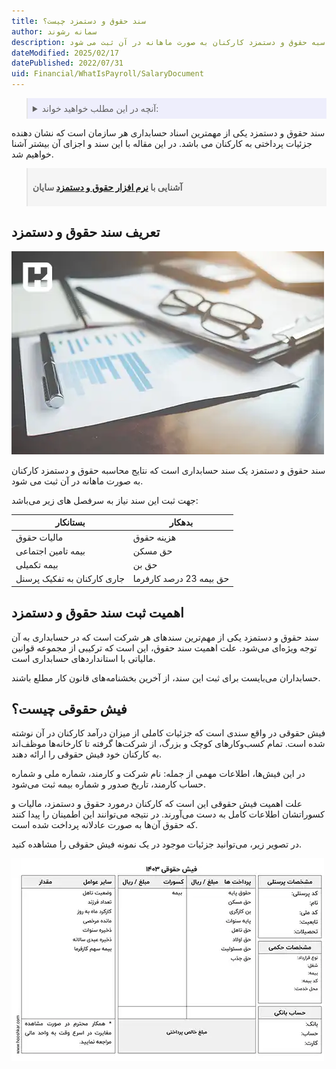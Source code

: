 ```yaml
---
title: سند حقوق و دستمزد چیست؟
author: سمانه رشوند
description: سند حقوق و دستمزد یک سند حسابداری است که نتایج محاسبه حقوق و دستمزد کارکنان به صورت ماهانه در آن ثبت می شود.
dateModified: 2025/02/17
datePublished: 2022/07/31
uid: Financial/WhatIsPayroll/SalaryDocument
---
```


<blockquote style="background-color:#eeeefc; padding:0.5rem">
<details>
  <summary>آنچه در این مطلب خواهید خواند:</summary>
  <ul>
    <li>تعریف سند حقوق و دستمزد</li>
    <li>اهمیت ثبت سند حقوق و دستمزد</li>
    <li>فیش حقوقی چیست؟</li>
  </ul>
</details>

</blockquote>

سند حقوق و دستمزد یکی از مهمترین اسناد حسابداری هر سازمان است که نشان دهنده جزئیات پرداختی به کارکنان می باشد. در این مقاله با این سند و اجزای آن بیشتر آشنا خواهیم شد.

<blockquote style="background-color:#f5f5f5; padding:0.5rem">
<p><strong>آشنایی با <a href="https://www.hooshkar.com/Software/Sayan/Module/Payroll" target="_blank">نرم افزار حقوق و دستمزد</a> سایان</strong></p></blockquote>

## تعریف سند حقوق و دستمزد

![سند حقوق و دستمزد چیست؟](./Images/SalaryDocument.webp)

سند حقوق و دستمزد یک سند حسابداری است که نتایج محاسبه حقوق و دستمزد کارکنان به صورت ماهانه در آن ثبت می شود.

جهت ثبت این سند نیاز به سرفصل های زیر می‌باشد:

بستانکار | بدهکار
------------ | -------------
مالیات حقوق | هزینه حقوق
بیمه تامین اجتماعی | حق مسکن
بیمه تکمیلی | حق بن
جاری کارکنان به تفکیک پرسنل | حق بیمه 23 درصد کارفرما


## اهمیت ثبت سند حقوق و دستمزد

سند حقوق و دستمزد یکی از مهم‌ترین سندهای هر شرکت است که در حسابداری به آن توجه ویژه‌ای می‌شود. علت اهمیت سند حقوق، این است که ترکیبی از مجموعه قوانین مالیاتی با استانداردهای حسابداری است.

حسابداران می‌بایست برای ثبت این سند، از آخرین بخشنامه‌های قانون کار مطلع باشند.

## فیش حقوقی چیست؟

فیش حقوقی در واقع سندی است که جزئیات کاملی از میزان درآمد کارکنان در آن نوشته شده است. 
تمام کسب‌وکارهای کوچک و بزرگ، از شرکت‌ها گرفته تا کارخانه‌ها موظف‌اند به کارکنان خود فیش حقوقی را ارائه دهند. 

در این فیش‌ها، اطلاعات مهمی از جمله: نام شرکت و کارمند، شماره ملی و شماره حساب کارمند، تاریخ صدور و شماره بیمه ثبت می‌شود.

علت اهمیت فیش حقوقی این است که کارکنان درمورد حقوق و دستمزد، مالیات و کسوراتشان اطلاعات کامل به دست می‌آورند. در نتیجه می‌توانند این اطمینان را پیدا کنند که حقوق آن‌ها به صورت عادلانه پرداخت شده است. 

در تصویر زیر، می‌توانید جزئیات موجود در یک نمونه فیش حقوقی را مشاهده کنید.

![نمونه فیش حقوقی](./Images/WhatIsPayslip.webp)